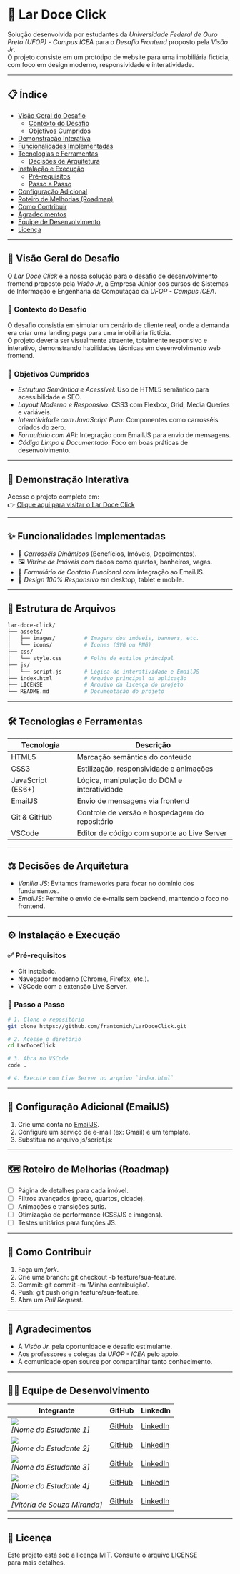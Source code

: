 # 🏡 Lar Doce Click

Solução desenvolvida por estudantes da *Universidade Federal de Ouro Preto (UFOP) - Campus ICEA* para o *Desafio Frontend* proposto pela *Visão Jr*.  
O projeto consiste em um protótipo de website para uma imobiliária fictícia, com foco em design moderno, responsividade e interatividade.

---

## 📋 Índice

- [Visão Geral do Desafio](#visão-geral-do-desafio)
  - [Contexto do Desafio](#contexto-do-desafio)
  - [Objetivos Cumpridos](#objetivos-cumpridos)
- [Demonstração Interativa](#demonstração-interativa)
- [Funcionalidades Implementadas](#funcionalidades-implementadas)
- [Tecnologias e Ferramentas](#tecnologias-e-ferramentas)
  - [Decisões de Arquitetura](#decisões-de-arquitetura)
- [Instalação e Execução](#instalação-e-execução)
  - [Pré-requisitos](#pré-requisitos)
  - [Passo a Passo](#passo-a-passo)
- [Configuração Adicional](#configuração-adicional)
- [Roteiro de Melhorias (Roadmap)](#roteiro-de-melhorias-roadmap)
- [Como Contribuir](#como-contribuir)
- [Agradecimentos](#agradecimentos)
- [Equipe de Desenvolvimento](#equipe-de-desenvolvimento)
- [Licença](#licença)

---

## 📌 Visão Geral do Desafio

O *Lar Doce Click* é a nossa solução para o desafio de desenvolvimento frontend proposto pela *Visão Jr*, a Empresa Júnior dos cursos de Sistemas de Informação e Engenharia da Computação da *UFOP - Campus ICEA*.

### 📝 Contexto do Desafio

O desafio consistia em simular um cenário de cliente real, onde a demanda era criar uma landing page para uma imobiliária fictícia.  
O projeto deveria ser visualmente atraente, totalmente responsivo e interativo, demonstrando habilidades técnicas em desenvolvimento web frontend.

### 🎯 Objetivos Cumpridos

- *Estrutura Semântica e Acessível*: Uso de HTML5 semântico para acessibilidade e SEO.
- *Layout Moderno e Responsivo*: CSS3 com Flexbox, Grid, Media Queries e variáveis.
- *Interatividade com JavaScript Puro*: Componentes como carrosséis criados do zero.
- *Formulário com API*: Integração com EmailJS para envio de mensagens.
- *Código Limpo e Documentado*: Foco em boas práticas de desenvolvimento.

---

## 🚀 Demonstração Interativa

Acesse o projeto completo em:  
👉 [Clique aqui para visitar o Lar Doce Click](https://frantomich.github.io/)

---

## ✨ Funcionalidades Implementadas

- 🎠 *Carrosséis Dinâmicos* (Benefícios, Imóveis, Depoimentos).
- 🖼 *Vitrine de Imóveis* com dados como quartos, banheiros, vagas.
- 📧 *Formulário de Contato Funcional* com integração ao EmailJS.
- 📱 *Design 100% Responsivo* em desktop, tablet e mobile.

---

## 📁 Estrutura de Arquivos

```bash
lar-doce-click/
├── assets/
│   ├── images/         # Imagens dos imóveis, banners, etc.
│   └── icons/          # Ícones (SVG ou PNG)
├── css/
│   └── style.css       # Folha de estilos principal
├── js/
│   └── script.js       # Lógica de interatividade e EmailJS
├── index.html          # Arquivo principal da aplicação
├── LICENSE             # Arquivo da licença do projeto
└── README.md           # Documentação do projeto
```

---


## 🛠 Tecnologias e Ferramentas

| Tecnologia           | Descrição                                                                |
|----------------------|-------------------------------------------------------------------------|
| HTML5                | Marcação semântica do conteúdo                                          |
| CSS3                 | Estilização, responsividade e animações                                |
| JavaScript (ES6+)    | Lógica, manipulação do DOM e interatividade                            |
| EmailJS              | Envio de mensagens via frontend                                         |
| Git & GitHub         | Controle de versão e hospedagem do repositório                         |
| VSCode               | Editor de código com suporte ao Live Server                            |

---

## ⚖ Decisões de Arquitetura

- *Vanilla JS*: Evitamos frameworks para focar no domínio dos fundamentos.
- *EmailJS*: Permite o envio de e-mails sem backend, mantendo o foco no frontend.

---

## ⚙ Instalação e Execução

### ✅ Pré-requisitos

- Git instalado.
- Navegador moderno (Chrome, Firefox, etc.).
- VSCode com a extensão Live Server.

### 🚀 Passo a Passo

```bash
# 1. Clone o repositório
git clone https://github.com/frantomich/LarDoceClick.git

# 2. Acesse o diretório
cd LarDoceClick

# 3. Abra no VSCode
code .

# 4. Execute com Live Server no arquivo `index.html`
```

---


## 🔧 Configuração Adicional (EmailJS)

1. Crie uma conta no [EmailJS](https://www.emailjs.com/).
2. Configure um serviço de e-mail (ex: Gmail) e um template.
3. Substitua no arquivo js/script.js:

---

## 🗺 Roteiro de Melhorias (Roadmap)

- [ ] Página de detalhes para cada imóvel.
- [ ] Filtros avançados (preço, quartos, cidade).
- [ ] Animações e transições sutis.
- [ ] Otimização de performance (CSS/JS e imagens).
- [ ] Testes unitários para funções JS.

---

## 🤝 Como Contribuir

1. Faça um *fork*.
2. Crie uma branch: git checkout -b feature/sua-feature.
3. Commit: git commit -m 'Minha contribuição'.
4. Push: git push origin feature/sua-feature.
5. Abra um *Pull Request*.
   
---

## 🙏 Agradecimentos

- À *Visão Jr.* pela oportunidade e desafio estimulante.  
- Aos professores e colegas da *UFOP - ICEA* pelo apoio. 
- À comunidade open source por compartilhar tanto conhecimento.

---

## 👨‍💻 Equipe de Desenvolvimento

| Integrante | GitHub | LinkedIn |
|-----------|--------|----------|
| ![](https://via.placeholder.com/100) <br> *[Nome do Estudante 1]* | [GitHub](https://github.com/[GITHUB_USER_1]) | [LinkedIn](https://www.linkedin.com/in/[LINKEDIN_USER_1]/) |
| ![](https://via.placeholder.com/100) <br> *[Nome do Estudante 2]* | [GitHub](https://github.com/[GITHUB_USER_2]) | [LinkedIn](https://www.linkedin.com/in/[LINKEDIN_USER_2]/) |
| ![](https://via.placeholder.com/100) <br> *[Nome do Estudante 3]* | [GitHub](https://github.com/[GITHUB_USER_3]) | [LinkedIn](https://www.linkedin.com/in/[LINKEDIN_USER_3]/) |
| ![](https://via.placeholder.com/100) <br> *[Nome do Estudante 4]* | [GitHub](https://github.com/[GITHUB_USER_4]) | [LinkedIn](https://www.linkedin.com/in/[LINKEDIN_USER_4]/) |
| ![](https://via.placeholder.com/100) <br> *[Vitória de Souza Miranda]* | [GitHub](https://github.com/vitoriasmiranda) | [LinkedIn](https://www.linkedin.com/in/vitoriasmiranda/) |

---


## 📄 Licença

Este projeto está sob a licença MIT. Consulte o arquivo [LICENSE](./LICENSE) para mais detalhes.
